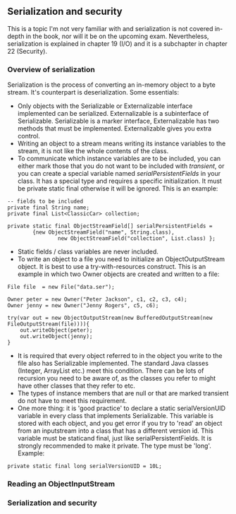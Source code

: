 ## Serialization and security

This is a topic I'm not very familiar with and serialization is not covered in-depth in the book, nor will it be on the upcoming exam. Nevertheless, serialization is explained in chapter 19 (I/O) and it is a subchapter in chapter 22 (Security). 

### Overview of serialization

Serialization is the process of converting an in-memory object to a byte stream. It's counterpart is deserialization. Some essentials:

- Only objects with the Serializable or Externalizable interface implemented can be serialized. Externalizable is a subinterface of Serializable. Serializable is a marker interface, Externalizable has two methods that must be implemented. Externalizable gives you extra control.
- Writing an object to a stream means writing its instance variables to the stream, it is not like the whole contents of the class.
- To communicate which instance variables are to be included, you can either mark those that you do not want to be included with _transient_, or you can create a special variable named _serialPersistentFields_ in your class. It has a special type and requires a specific initialization. It must be private static final otherwise it will be ignored. This is an example:

```
-- fields to be included
private final String name;
private final List<ClassicCar> collection;

private static final ObjectStreamField[] serialPersistentFields =
        {new ObjectStreamField("name", String.class),
                new ObjectStreamField("collection", List.class) };
```

- Static fields / class variables are never included.
- To write an object to a file you need to initialize an ObjectOutputStream object. It is best to use a try-with-resources construct. This is an example in which two Owner objects are created and written to a file:

```
File file  = new File("data.ser");

Owner peter = new Owner("Peter Jackson", c1, c2, c3, c4);
Owner jenny = new Owner("Jenny Rogers", c5, c6);

try(var out = new ObjectOutputStream(new BufferedOutputStream(new FileOutputStream(file)))){
    out.writeObject(peter);
    out.writeObject(jenny);
}
```

- It is required that every object referred to in the object you write to the file also has Serializable implemented. The standard Java classes (Integer, ArrayList etc.) meet this condition. There can be lots of recursion you need to be aware of, as the classes you refer to might have other classes that they refer to etc.
- The types of instance members that are null or that are marked transient do not have to meet this requirement. 
- One more thing: it is 'good practice' to declare a static serialVersionUID variable in every class that implements Serializable. This variable is stored with each object, and you get error if you try to 'read' an object from an inputstream into a class that has a different version id. This variable must be staticand final, just like serialPersistentFields. It is strongly recommended to make it private. The type must be 'long'. Example:

```
private static final long serialVersionUID = 10L;
```

### Reading an ObjectInputStream




### Serialization and security





